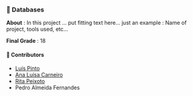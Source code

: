 ### :pushpin: Databases

**About** : In this project ... put fitting text here... just an example : Name of project, tools used, etc...

**Final Grade** : 18

#### :handshake: Contributors 
- [Luís Pinto](https://github.com/L-Pinto)
- [Ana Luísa Carneiro](https://github.com/Analucar)
- [Rita Peixoto](https://github.com/rita-peixoto)
- Pedro Almeida Fernandes
